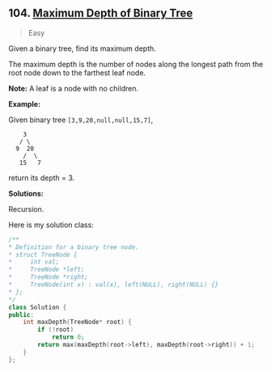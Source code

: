 ## 104. [Maximum Depth of Binary Tree](https://leetcode.com/problems/maximum-depth-of-binary-tree/)

> Easy

Given a binary tree, find its maximum depth.

The maximum depth is the number of nodes along the longest path from the root node down to the farthest leaf node.

**Note:** A leaf is a node with no children.

**Example:**

Given binary tree `[3,9,20,null,null,15,7]`,

```
    3
   / \
  9  20
    /  \
   15   7
```

return its depth = 3.



**Solutions:**

Recursion.

Here is my solution class:

```c++
/**
* Definition for a binary tree node.
* struct TreeNode {
*     int val;
*     TreeNode *left;
*     TreeNode *right;
*     TreeNode(int x) : val(x), left(NULL), right(NULL) {}
* };
*/
class Solution {
public:
	int maxDepth(TreeNode* root) {
		if (!root)
			return 0;
		return max(maxDepth(root->left), maxDepth(root->right)) + 1;
	}
};
```

